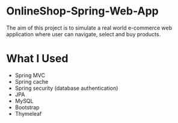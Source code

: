 # OnlineShop-Spring-Web-App
The aim of this project is to simulate a real world e-commerce web application where user can navigate, select and buy products.

# What I Used
* Spring MVC
* Spring cache
* Spring security (database authentication)
* JPA
* MySQL
* Bootstrap
* Thymeleaf
